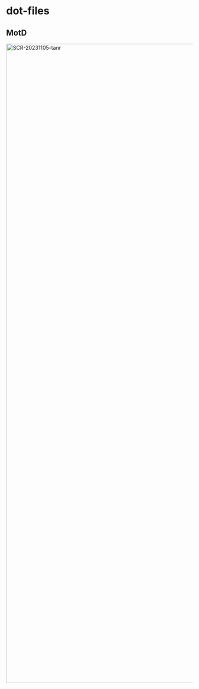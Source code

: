 # dot-files

## MotD
<img width="1728" alt="SCR-20231105-tanr" src="https://github.com/nathan-kennedy/dot-files/assets/6779051/2be6d94a-115d-4fbc-9384-b592836c445a">
